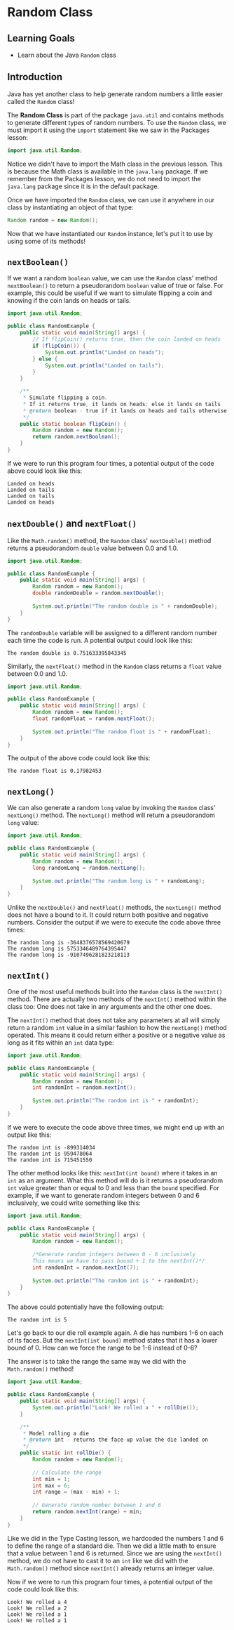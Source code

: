 # Random Class

## Learning Goals

- Learn about the Java `Random` class

## Introduction

Java has yet another class to help generate random numbers a little easier
called the `Random` class!

The **Random Class** is part of the package `java.util` and contains methods to
generate different types of random numbers. To use the `Random` class, we must
import it using the `import` statement like we saw in the Packages lesson:

```java
import java.util.Random;
```

Notice we didn't have to import the Math class in the previous lesson. This is
because the Math class is available in the `java.lang` package. If we remember
from the Packages lesson, we do not need to import the `java.lang` package
since it is in the default package.

Once we have imported the `Random` class, we can use it anywhere in our class by
instantiating an object of that type:

```java
Random random = new Random();
```

Now that we have instantiated our `Random` instance, let's put it to use by
using some of its methods!

## `nextBoolean()`

If we want a random `boolean` value, we can use the `Random` class' method
`nextBoolean()` to return a pseudorandom `boolean` value of true or false. For
example, this could be useful if we want to simulate flipping a coin and knowing
if the coin lands on heads or tails.

```java
import java.util.Random;

public class RandomExample {
    public static void main(String[] args) {
        // If flipCoin() returns true, then the coin landed on heads
        if (flipCoin()) {
            System.out.println("Landed on heads");
        } else {
            System.out.println("Landed on tails");
        }
    }

    /**
     * Simulate flipping a coin.
     * If it returns true, it lands on heads; else it lands on tails
     * @return boolean - true if it lands on heads and tails otherwise
     */
    public static boolean flipCoin() {
        Random random = new Random();
        return random.nextBoolean();
    }
}
```

If we were to run this program four times, a potential output of the code above
could look like this:

```plaintext
Landed on heads
Landed on tails
Landed on tails
Landed on heads
```

## `nextDouble()` and `nextFloat()`

Like the `Math.random()` method, the `Random` class' `nextDouble()` method
returns a pseudorandom `double` value between 0.0 and 1.0.

```java
import java.util.Random;

public class RandomExample {
    public static void main(String[] args) {
        Random random = new Random();
        double randomDouble = random.nextDouble();
        
        System.out.println("The random double is " + randomDouble);
    }
}
```

The `randomDouble` variable will be assigned to a different random number each
time the code is run. A potential output could look like this:

```plaintext
The random double is 0.751633395843345
```

Similarly, the `nextFloat()` method in the `Random` class returns a `float`
value between 0.0 and 1.0.

```java
import java.util.Random;

public class RandomExample {
    public static void main(String[] args) {
        Random random = new Random();
        float randomFloat = random.nextFloat();
        
        System.out.println("The random float is " + randomFloat);
    }
}
```

The output of the above code could look like this:

```plaintext
The random float is 0.17982453
```

## `nextLong()`

We can also generate a random `long` value by invoking the `Random` class'
`nextLong()` method. The `nextLong()` method will return a pseudorandom `long`
value:

```java
import java.util.Random;

public class RandomExample {
    public static void main(String[] args) {
        Random random = new Random();
        long randomLong = random.nextLong();
        
        System.out.println("The random long is " + randomLong);
    }
}
```

Unlike the `nextDouble()` and `nextFloat()` methods, the `nextLong()` method
does not have a bound to it. It could return both positive and negative numbers.
Consider the output if we were to execute the code above three times:

```plaintext
The random long is -3648376578569420679
The random long is 5753346489764395447
The random long is -9107496281823218113
```

## `nextInt()`

One of the most useful methods built into the `Random` class is the `nextInt()`
method. There are actually two methods of the `nextInt()` method within the
class too: One does not take in any arguments and the other one does.

The `nextInt()` method that does not take any parameters at all will simply
return a random `int` value in a similar fashion to how the `nextLong()` method
operated. This means it could return either a positive or a negative value as
long as it fits within an `int` data type:

```java
import java.util.Random;

public class RandomExample {
    public static void main(String[] args) {
        Random random = new Random();
        int randomInt = random.nextInt();
        
        System.out.println("The random int is " + randomInt);
    }
}
```

If we were to execute the code above three times, we might end up with an output
like this:

```plaintext
The random int is -899314034
The random int is 959478064
The random int is 715451550
```

The other method looks like this: `nextInt(int bound)` where it takes in an
`int` as an argument. What this method will do is it returns a pseudorandom
`int` value greater than or equal to 0 and less than the `bound` specified. For
example, if we want to generate random integers between 0 and 6 inclusively, we
could write something like this:

```java
import java.util.Random;

public class RandomExample {
    public static void main(String[] args) {
        Random random = new Random();
        
        /*Generate random integers between 0 - 6 inclusively
        This means we have to pass bound + 1 to the nextInt()*/
        int randomInt = random.nextInt(7);
        
        System.out.println("The random int is " + randomInt);
    }
}
```

The above could potentially have the following output:

```plaintext
The random int is 5
```

Let's go back to our die roll example again. A die has numbers 1-6 on each of
its faces. But the `nextInt(int bound)` method states that it has a lower bound
of 0. How can we force the range to be 1-6 instead of 0-6?

The answer is to take the range the same way we did with the `Math.random()`
method!

```java
import java.util.Random;

public class RandomExample {
    public static void main(String[] args) {
        System.out.println("Look! We rolled a " + rollDie());
    }

    /**
     * Model rolling a die
     * @return int - returns the face-up value the die landed on
     */
    public static int rollDie() {
        Random random = new Random();
        
        // Calculate the range
        int min = 1;
        int max = 6;
        int range = (max - min) + 1;
        
        // Generate random number between 1 and 6
        return random.nextInt(range) + min;
    }
}
```

Like we did in the Type Casting lesson, we hardcoded the numbers 1 and 6 to
define the range of a standard die. Then we did a little math to ensure that a
value between 1 and 6 is returned. Since we are using the `nextInt()` method,
we do not have to cast it to an `int` like we did with the `Math.random()`
method since `nextInt()` already returns an integer value.

Now if we were to run this program four times, a potential output of the code
could look like this:

```plaintext
Look! We rolled a 4
Look! We rolled a 2
Look! We rolled a 1
Look! We rolled a 1
```
